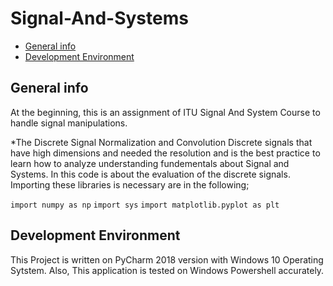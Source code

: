 

# Signal-And-Systems
* [General info](#general-info)
* [Development Environment](#development-environment)


## General info
At the beginning, this is an assignment of ITU Signal And System Course to handle signal manipulations.

*The Discrete Signal Normalization and Convolution
 Discrete signals that have high dimensions and needed the resolution and 
is the best practice to learn how to analyze understanding fundementals about Signal and Systems. 
In this code is about the evaluation of the discrete signals. 
Importing these libraries is necessary are in the following;

`import numpy as np`
`import sys`
`import matplotlib.pyplot as plt`


## Development Environment
This Project is written on PyCharm 2018 version with Windows 10 Operating Sytstem.
Also, This application is tested  on Windows Powershell accurately. 
